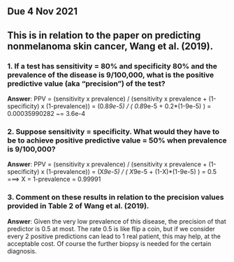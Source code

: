 ## Due 4 Nov 2021

## This is in relation to the paper on predicting nonmelanoma skin cancer, Wang et al. (2019).

### 1. If a test has sensitivity = 80% and specificity 80% and the prevalence of the disease is 9/100,000, what is the positive predictive value (aka “precision”) of the test?

**Answer**: PPV = (sensitivity x prevalence) / (sensitivity x prevalence + (1-specificity) x (1-prevalence)) = (0.8*9e-5) / ( 0.8*9e-5 + 0.2*(1-9e-5) ) = 0.00035990282 ~= 3.6e-4

### 2. Suppose sensitivity = specificity. What would they have to be to achieve positive predictive value = 50% when prevalence is 9/100,000?

**Answer**: PPV = (sensitivity x prevalence) / (sensitivity x prevalence + (1-specificity) x (1-prevalence)) = (X*9e-5) / ( X*9e-5 + (1-X)*(1-9e-5) ) = 0.5 ===> X = 1-prevalence = 0.99991

### 3. Comment on these results in relation to the precision values provided in Table 2 of Wang et al. (2019).

**Answer**: Given the very low prevalence of this disease, the precision of that predictor is 0.5 at most. The rate 0.5 is like flip a coin, but if we consider every 2 positive predictions can lead to 1 real patient, this may help, at the acceptable cost. Of course the further biopsy is needed for the certain diagnosis.
